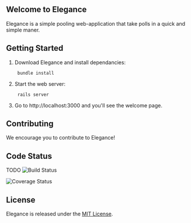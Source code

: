 ## Welcome to Elegance

Elegance is a simple pooling web-application that take polls in a quick and simple maner.

## Getting Started
 
1. Download Elegance and install dependancies:

        bundle install

2. Start the web server:

        rails server

3. Go to http://localhost:3000 and you'll see the welcome page.

## Contributing

We encourage you to contribute to Elegance! 

## Code Status

TODO
 ![Build Status](https://api.travis-ci.org/yuric/Elegance.png) &nbsp;
 <!-- ![Code Climate](https://codeclimate.com/github/yuric/elegance.png) &nbsp; -->
 ![Coverage Status](https://coveralls.io/repos/yuric/Elegance/badge.png?branch=master) &nbsp;

## License

Elegance is released under the [MIT License](https://github.com/yuric/Elegance/blob/master/LICENSE).

